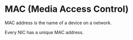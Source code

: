 # MAC (Media Access Control)

MAC address is the name of a device on a network.

Every NIC has a unique MAC address.